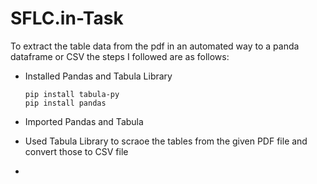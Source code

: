 # SFLC.in-Task

To extract the table data from the pdf in an automated way to a panda dataframe or CSV the steps I followed are as follows:

* Installed Pandas and Tabula Library
  
  ```
  pip install tabula-py
  pip install pandas
  ```
  
* Imported Pandas and Tabula
* Used Tabula Library to scraoe the tables from the given PDF file and convert those to CSV file
* 

